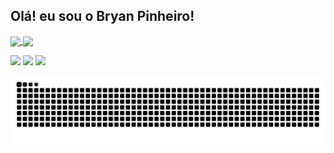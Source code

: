 ## Olá! eu sou o Bryan Pinheiro!

<a href="https://github.com/BryanPinheiro77/github-readme-stats">
  <img height=200 align="center" src="https://github-readme-stats.vercel.app/api?username=BryanPinheiro77&show_icons=true&theme=dark" />
</a>
<a href="https://github.com/BryanPinheiro77/convoychat">
  <img height=200 align="center" src="https://github-readme-stats.vercel.app/api/top-langs/?username=BryanPinheiro77&layout=compact&theme=dark" />
</a>




 
<div> 
  
  <a href="https://instagram.com/bryansvz" target="_blank"><img src="https://img.shields.io/badge/-Instagram-%23E4405F?style=for-the-badge&logo=instagram&logoColor=white" target="_blank"></a>
  <a href = "mailto:bryan.pinheiro77@hotmail.com"><img src="https://img.shields.io/badge/-Hotmail-%23333?style=for-the-badge&logo=gmail&logoColor=white" target="_blank"></a>
  <a href="https://www.linkedin.com/in/rafaella-ballerini-45875016a" target="_blank"><img src="https://img.shields.io/badge/-LinkedIn-%230077B5?style=for-the-badge&logo=linkedin&logoColor=white" target="_blank"></a> 
  
</div>

<picture>
  <source media="(prefers-color-scheme: dark)" srcset="https://raw.githubusercontent.com/BryanPinheiro77/BryanPinheiro77/output/github-contribution-grid-snake-dark.svg">
  <source media="(prefers-color-scheme: light)" srcset="https://raw.githubusercontent.com/BryanPinheiro77/BryanPinheiro77/output/github-contribution-grid-snake.svg">
  <img alt="github contribution grid snake animation" src="https://raw.githubusercontent.com/BryanPinheiro77/BryanPinheiro77/output/github-contribution-grid-snake.svg">
</picture>

